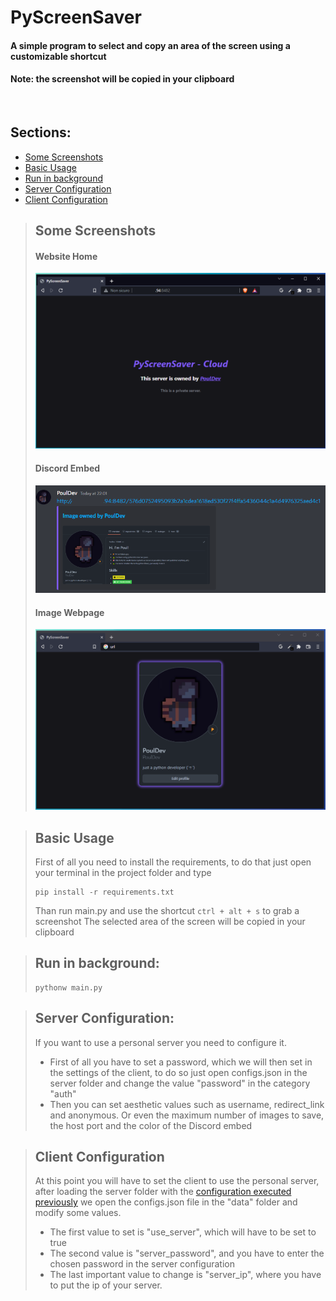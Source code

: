 # PyScreenSaver
#### A simple program to select and copy an area of the screen using a customizable shortcut
#### Note: the screenshot will be copied in your clipboard

<br>

## Sections:
- [Some Screenshots](https://github.com/PoulDev/PyScreenSaver#some-screenshots)
- [Basic Usage](https://github.com/PoulDev/PyScreenSaver#basic-usage)
- [Run in background](https://github.com/PoulDev/PyScreenSaver#run-in-background)
- [Server Configuration](https://github.com/PoulDev/PyScreenSaver#server-configuration)
- [Client Configuration](https://github.com/PoulDev/PyScreenSaver#client-configuration)

> ## Some Screenshots
> #### Website Home
> ![Website_Home](readme_photos/website.png)
> #### Discord Embed
> ![Discord](readme_photos/discord.png)
> #### Image Webpage
> ![Webpage](readme_photos/webpage.png)

> ## Basic Usage
> First of all you need to install the requirements, to do that just open your terminal in the project folder and type
> ```
> pip install -r requirements.txt
> ```
> Than run main.py and use the shortcut `ctrl + alt + s` to grab a screenshot
> The selected area of the screen will be copied in your clipboard

> ## Run in background:
>   ```
>   pythonw main.py
>   ```

> ## Server Configuration:
> If you want to use a personal server you need to configure it.
> 
> - First of all you have to set a password, which we will then set in the settings of the client, to do so just open configs.json in the server folder and change the value "password" in the category "auth"
> - Then you can set aesthetic values such as username, redirect_link and anonymous. Or even the maximum number of images to save, the host port and the color of the Discord embed

> ## Client Configuration
> At this point you will have to set the client to use the personal server, after loading the server folder with the [configuration executed previously](https://github.com/PoulDev/PyScreenSaver#server-configuration) we open the configs.json file in the "data" folder and modify some values.
> - The first value to set is "use_server", which will have to be set to true
> - The second value is "server_password", and you have to enter the chosen password in the server configuration
> - The last important value to change is "server_ip", where you have to put the ip of your server.
